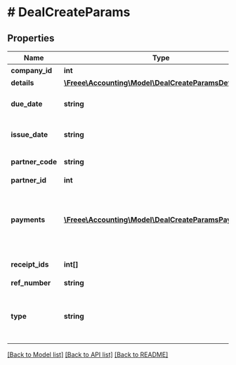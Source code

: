 # # DealCreateParams

## Properties

Name | Type | Description | Notes
------------ | ------------- | ------------- | -------------
**company_id** | **int** | 事業所ID |
**details** | [**\Freee\Accounting\Model\DealCreateParamsDetails[]**](DealCreateParamsDetails.md) |  |
**due_date** | **string** | 支払期日(yyyy-mm-dd) | [optional]
**issue_date** | **string** | 発生日 (yyyy-mm-dd) |
**partner_code** | **string** | 取引先コード | [optional]
**partner_id** | **int** | 取引先ID | [optional]
**payments** | [**\Freee\Accounting\Model\DealCreateParamsPayments[]**](DealCreateParamsPayments.md) | 支払行一覧（配列）：未指定の場合、未決済の取引を作成します。 | [optional]
**receipt_ids** | **int[]** | 証憑ファイルID（配列） | [optional]
**ref_number** | **string** | 管理番号 | [optional]
**type** | **string** | 収支区分 (収入: income, 支出: expense) |

[[Back to Model list]](../../README.md#models) [[Back to API list]](../../README.md#endpoints) [[Back to README]](../../README.md)
